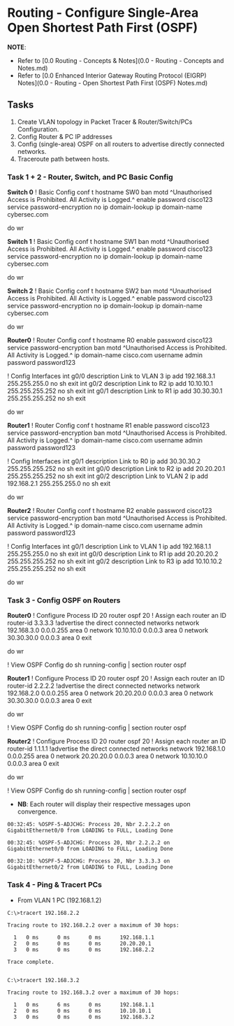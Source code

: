 # Routing - Configure Single-Area Open Shortest Path First (OSPF)

**NOTE**: 
+ Refer to [0.0 Routing - Concepts & Notes](0.0 -  Routing - Concepts and Notes.md)
+ Refer to [0.0 Enhanced Interior Gateway Routing Protocol (EIGRP) Notes](0.0 - Routing - Open Shortest Path First (OSPF) Notes.md)


## Tasks
1. Create VLAN topology in Packet Tracer & Router/Switch/PCs Configuration.
2. Config Router & PC IP addresses
3. Config (single-area) OSPF on all routers to advertise directly connected networks.
4. Traceroute path between hosts.



### Task 1 + 2 - Router, Switch, and PC Basic Config

**Switch 0**
! Basic Config
conf t
hostname SW0
ban motd ^Unauthorised Access is Prohibited. All Activity is Logged.^
enable password cisco123
service password-encryption
no ip domain-lookup
ip domain-name cybersec.com

do wr


**Switch 1**
! Basic Config
conf t
hostname SW1
ban motd ^Unauthorised Access is Prohibited. All Activity is Logged.^
enable password cisco123
service password-encryption
no ip domain-lookup
ip domain-name cybersec.com

do wr

**Switch 2**
! Basic Config
conf t
hostname SW2
ban motd ^Unauthorised Access is Prohibited. All Activity is Logged.^
enable password cisco123
service password-encryption
no ip domain-lookup
ip domain-name cybersec.com

do wr


**Router0**
! Router Config
conf t
hostname R0
enable password cisco123
service password-encryption
ban motd ^Unauthorised Access is Prohibited. All Activity is Logged.^
ip domain-name cisco.com
username admin password password123

! Config Interfaces
int g0/0
description Link to VLAN 3
ip add 192.168.3.1 255.255.255.0
no sh
exit
int g0/2
description Link to R2
ip add 10.10.10.1  255.255.255.252
no sh
exit
int g0/1
description Link to R1
ip add 30.30.30.1  255.255.255.252
no sh
exit

do wr

**Router1**
! Router Config
conf t
hostname R1
enable password cisco123
service password-encryption
ban motd ^Unauthorised Access is Prohibited. All Activity is Logged.^
ip domain-name cisco.com
username admin password password123

! Config Interfaces
int g0/1
description Link to R0
ip add 30.30.30.2  255.255.255.252
no sh
exit
int g0/0
description Link to R2
ip add 20.20.20.1  255.255.255.252
no sh
exit
int g0/2
description Link to VLAN 2
ip add 192.168.2.1 255.255.255.0
no sh
exit

do wr

**Router2**
! Router Config
conf t
hostname R2
enable password cisco123
service password-encryption
ban motd ^Unauthorised Access is Prohibited. All Activity is Logged.^
ip domain-name cisco.com
username admin password password123

! Config Interfaces
int g0/1
description Link to VLAN 1
ip add 192.168.1.1 255.255.255.0
no sh
exit
int g0/0
description Link to R1
ip add 20.20.20.2  255.255.255.252
no sh
exit
int g0/2
description Link to R3
ip add 10.10.10.2  255.255.255.252
no sh
exit

do wr

### Task 3 - Config OSPF on Routers

**Router0**
! Configure Process ID 20
router ospf 20
! Assign each router an ID 
router-id 3.3.3.3
!advertise the direct connected networks
network 192.168.3.0 0.0.0.255 area 0
network 10.10.10.0 0.0.0.3 area 0
network 30.30.30.0 0.0.0.3 area 0
exit

do wr

! View OSPF Config
do sh running-config | section router ospf

**Router1**
! Configure Process ID 20
router ospf 20
! Assign each router an ID 
router-id 2.2.2.2
!advertise the direct connected networks
network 192.168.2.0 0.0.0.255 area 0
network 20.20.20.0 0.0.0.3 area 0
network 30.30.30.0 0.0.0.3 area 0
exit

do wr

! View OSPF Config
do sh running-config | section router ospf

**Router2**
! Configure Process ID 20
router ospf 20
! Assign each router an ID 
router-id 1.1.1.1
!advertise the direct connected networks
network 192.168.1.0 0.0.0.255 area 0
network 20.20.20.0 0.0.0.3 area 0
network 10.10.10.0 0.0.0.3 area 0
exit

do wr

! View OSPF Config
do sh running-config | section router ospf


+ **NB**: Each router will display their respective messages upon convergence.

```
00:32:45: %OSPF-5-ADJCHG: Process 20, Nbr 2.2.2.2 on GigabitEthernet0/0 from LOADING to FULL, Loading Done

00:32:45: %OSPF-5-ADJCHG: Process 20, Nbr 2.2.2.2 on GigabitEthernet0/0 from LOADING to FULL, Loading Done

00:32:10: %OSPF-5-ADJCHG: Process 20, Nbr 3.3.3.3 on GigabitEthernet0/2 from LOADING to FULL, Loading Done
```

### Task 4 - Ping & Tracert PCs
+ From VLAN 1 PC (192.168.1.2)

```
C:\>tracert 192.168.2.2

Tracing route to 192.168.2.2 over a maximum of 30 hops: 

  1   0 ms      0 ms      0 ms      192.168.1.1
  2   0 ms      0 ms      0 ms      20.20.20.1
  3   0 ms      0 ms      0 ms      192.168.2.2

Trace complete.


C:\>tracert 192.168.3.2

Tracing route to 192.168.3.2 over a maximum of 30 hops: 

  1   0 ms      6 ms      0 ms      192.168.1.1
  2   0 ms      0 ms      0 ms      10.10.10.1
  3   0 ms      0 ms      0 ms      192.168.3.2

```